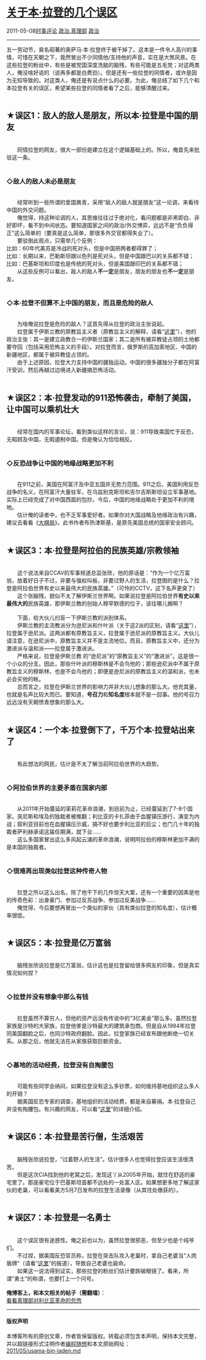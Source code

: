<!DOCTYPE html>
<html xmlns="http://www.w3.org/1999/xhtml" xml:lang="zh-CN">
<head>
<meta http-equiv="Content-Type" content="text/html; charset=utf-8" />
<meta name="generator" content="Python script by program.think@gmail.com" />
<meta name="provider" content="program-think.blogspot.com" />
<link type="text/css" rel="stylesheet" href="../../css/program-think.css" />
<title>关于本·拉登的几个误区 - 编程随想的博客</title>
</head>
<body>
<div id="main" style="width:100%;">
<h1><a href="../../index.md" title="回到首页">关于本·拉登的几个误区</a></h1>
<div class="post-info"><span class="date-header">2011-05-08</span><a href="../../tags/E697B6E4BA8BE8AF84E8AEBA.md" class="tag">时事评论</a> <a href="../../tags/E694BFE6B2BB.E79C9FE79086E983A8.md" class="tag">政治.真理部</a> <a href="../../tags/E694BFE6B2BB.md" class="tag">政治</a> </div>
<hr>
<div class="post">
五一劳动节，臭名昭著的奥萨马·本·拉登终于被干掉了。这本是一件令人高兴的事情，可惜在天朝之下，竟然冒出不少同情他/支持他的声音，实在是大煞风景。在这些拉登的粉丝中，有些是被党国深度洗脑的脑残，有些可能是五毛党；对这两类人，俺没啥好说的（说再多都是白费劲）。但是还有一些拉登的同情者，或许是因为无知导致的。对这类人，俺还是有说点什么的必要。为此，俺总结了如下几个和本拉登有关的误区，希望某些拉登的同情者看了之后，能够清醒过来。<!--program-think--><br /><br /><h2>★误区1：敌人的敌人是朋友，所以本·拉登是中国的朋友</h2><br />　　同情拉登的网友，很大一部份是建立在这个逻辑基础上的。所以，俺首先来批驳这一条。<br /><br /><h3>◇敌人的敌人未必是朋友</h3><br />　　经常听到一些所谓的爱国粪青，采用“敌人的敌人就是朋友”这一论调，来看待中国的外交问题。<br />　　俺觉得，持这种论调的人，其思维往往过于绝对化，看问题都是非黑即白、非好即坏，看不到中间状态。要知道国家之间的政治/外交博弈，远远不是“负负得正”这么简单的（要真是这么简单，那很多外交官都得失业了）。<br />　　要驳倒此观点，只需举几个反例：<br />比如：60年代美苏是冷战的死对头，但是中国把两者都得罪了；<br />比如：长期以来，巴勒斯坦跟以色列是死对头，但是中国跟巴以的关系都不错；<br />比如：巴基斯坦和印度也是传统的死对头，但是美国跟印巴的关系都不错；<br />　　从这些反例可以看出，敌人的敌人<b>不一定</b>是朋友，朋友的朋友也<b>不一定</b>是朋友。<br /><br /><h3>◇本·拉登不但算不上中国的朋友，而且是危险的敌人</h3><br />　　为啥俺说拉登是危险的敌人？这首先得从拉登的政治主张说起。<br />　　拉登属于伊斯兰教的原教旨主义者（原教旨主义的解释，请看“<a href="http://zh.wikipedia.org/zh-cn/%E5%8E%9F%E6%95%99%E6%97%A8%E4%B8%BB%E7%BE%A9" target="_blank" rel="nofollow">这里</a>”），他的政治主张：其一是建立政教合一的伊斯兰国家；其二是所有被异教徒占领的土地都要夺回（包括采用恐怖主义的手段）。对拉登而言，俄罗斯的高加索地区、中国的新疆地区，都属于被异教徒占领的。<br />　　由于上述原因，拉登大力支持中国的疆独运动。中国的很多疆独分子都在阿富汗受训，然后再越过边境进入新疆搞恐怖活动。<br /><br /><h2>★误区2：本·拉登发动的911恐怖袭击，牵制了美国，让中国可以乘机壮大</h2><br />　　经常在国内的军事论坛，看到类似这样的言论，说：911导致美国忙于反恐，无暇顾及中国，无暇遏制中国。但是俺认为恰恰相反。<br /><br /><h3>◇反恐战争让中国的地缘战略更加不利</h3><br />　　在911之前，美国在阿富汗及中亚五国并无势力范围。911之后，美国利用反恐战争的名义，在阿富汗大量驻军，在乌兹别克斯坦和吉尔吉斯斯坦设立军事基地。实际上已经完成了对中国西面的包抄。今后，中国的地缘战略处于更加不利的境地。<br />　　估计俺的读者中，也不乏军事爱好者。如果你对大国战略及地缘政治有兴趣，建议去看看《<a href="http://book.douban.com/subject/2026281/" target="_blank" rel="nofollow">大棋局</a>》。此书作者布热津斯基，是原先美国总统的国家安全顾问。<br /><br /><h2>★误区3：本·拉登是阿拉伯的民族英雄/宗教领袖</h2><br />　　这个说法来自CCAV的军事频道总监张欣，他的原话是：<q>作为一个亿万富翁，放着好日子不过，非要与强权叫板，非要过野人的生活，拉登图的是什么？拉登是阿拉伯世界有史以来最伟大的民族英雄。</q>（可怜的CCTV，这下名声更臭了）<br />　　这个张脑残，貌似不太了解伊斯兰世界啊。如果说拉登是阿拉伯世界<b>有史以来最伟大的</b>民族英雄，那伊斯兰教的创始人穆罕默德的位子，该往哪儿搁啊？<br /><br />　　下面，给大伙儿扫盲一下伊斯兰教的派别体系。<br />　　伊斯兰教的主流教派分为逊尼派和什叶派（关于这2派的区别，请看“<a href="http://zh.wikipedia.org/zh-cn/%E4%BC%8A%E6%96%AF%E5%85%B0%E6%95%99#.E5.AE.97.E6.B4.BE" target="_blank" rel="nofollow">这里</a>”），拉登属于逊尼派。这两派都有原教旨主义，拉登属于逊尼派的原教旨主义。大伙儿请注意，在逊尼派中，原教旨主义并不是主流地位。而且，原教旨主义中，还分为激进派与温和派——拉登属于激进派。<br />　　严格来说，拉登是伊斯兰教 的“逊尼派”的“原教旨主义”的“激进派”。这是很一个小众的分支。因此，那些什叶派的穆斯林是不会鸟他的；那些逊尼派中不属于原教旨主义的穆斯林，也是不会鸟他的；即便是逊尼派的原教旨主义的温和派，也未必会买他的帐。<br />　　总而言之，拉登在伊斯兰世界的影响力并非大伙儿想象的那么大。他充其量，也就是名声比较大而已。要知道，<b>号召力</b>和<b>知名度</b>根本就不是一回事。他的号召力远远没有天朝愤青想象的那么大。<br /><br /><h2>★误区4：一个本·拉登倒下了，千万个本·拉登站出来了</h2><br />　　有此想法的网民，估计是不太了解当前阿拉伯世界的大趋势。<br /><br /><h3>◇阿拉伯世界的主要矛盾在国家内部</h3><br />　　从2011年开始蔓延的茉莉花革命浪潮，到目前为止，已经蔓延到了7-8个国家。突尼斯和埃及的独裁者被推翻；利比亚的卡扎菲由于血腥镇压游行，演变为内战；叙利亚目前也在血腥镇压示威，搞不好也要步利比亚的后尘；也门几十年的独裁者萨利赫承诺这届任期满，就下台......<br />　　这么多国家冒出这么多风起云涌的革命浪潮，说明阿拉伯的穆斯林更加不满的是本国的独裁者。<br /><br /><h3>◇很难再出现类似拉登这种传奇人物</h3><br />　　拉登之所以这么出名，除了他干下的几件惊天大案，还有一个重要的因素是他的传奇色彩：出身豪门、参加过反苏战争、参加过反美战争......<br />　　俺觉得，今后要想再冒出一个类似的家伙（具有类似拉登的知名度），估计概率很低。<br /><br /><h2>★误区5：本·拉登是亿万富翁</h2><br />　　脑残张欣说拉登是亿万富翁，估计这也是拉登留给很多网友的印象，但是真实情况如何捏？<br /><br /><h3>◇拉登并没有想象中那么有钱</h3><br />　　拉登虽然不算穷人，但他的资产远没有传说中的“3亿美金”那么多。虽然拉登家族是沙特的大家族，拉登他爹是沙特最大的建筑承包商。但是自从1994年拉登同美国翻脸之后，也同沙特政府翻脸。因此，拉登家族已经宣布跟他断绝一切关系。从那之后，他就无法在从家族获取巨额资金。<br /><br /><h3>◇基地的活动经费，拉登没有自掏腰包</h3><br />　　可能有些同学会纳闷，如果拉登没有这么多钞票，如何维持基地组织这么多人的开销？<br />　　据美国反恐专家的调查，基地组织的活动经费，都是来自募捐。本·拉登自己并没有掏腰包。有兴趣的网友，可以看“<a href="http://news.xinhuanet.com/world/2004-09/02/content_1938820.htm" target="_blank" rel="nofollow">这里</a>”的详细介绍。<br /><br /><h2>★误区6：本·拉登是苦行僧，生活艰苦</h2><br />　　脑残张欣说拉登，“过着野人的生活”。估计很多人也觉得拉登应该生活很清苦。<br />　　但是这次CIA找到他的老窝之后，发现这丫从2005年开始，就住在舒适的豪宅里了。那座豪宅位于巴基斯坦首都不远处的一处富人区。如果想更多地了解这家伙的老巢，可以看看美方5月7日发布的拉登生活录像（从其住处缴获的）。<br /><br /><h2>★误区7：本·拉登是一名勇士</h2><br />　　这个误区很有迷惑性。俺之前也以为，虽然拉登很邪恶，但至少也是个纯爷们。<br />　　不过捏，据美国反恐官员称，拉登在突击队攻入老巢时，拿自己老婆当“人肉盾牌”（请看“<a href="http://world.people.com.cn/GB/14533940.html" target="_blank" rel="nofollow">这里</a>”的报道），导致自己老婆也毙命。<br />　　如果这一说法得到证实，那些拉登的粉丝们估计要跌破眼镜了。看来，所谓“勇士”的称谓，也要打上一个问号。<br /><br /><b>俺博客上，和本文相关的帖子（需翻墙）</b>：<br /><a href="../../2011/08/libyan-civil-war.md">看看真理部对利比亚革命的忽悠</a><div class="blogger-post-footer">
</div>
<hr>
<div class="copyright">
<h4>版权声明</h4>
本博客所有的原创文章，作者皆保留版权。转载必须包含本声明，保持本文完整，并以超链接形式注明作者<a href="mailto:program.think@gmail.com">编程随想</a>和本文原始网址：<br>
<a href="2011/05/usama-bin-laden.md">2011/05/usama-bin-laden.md</a>
</div>
</div>
</body>
</html>
